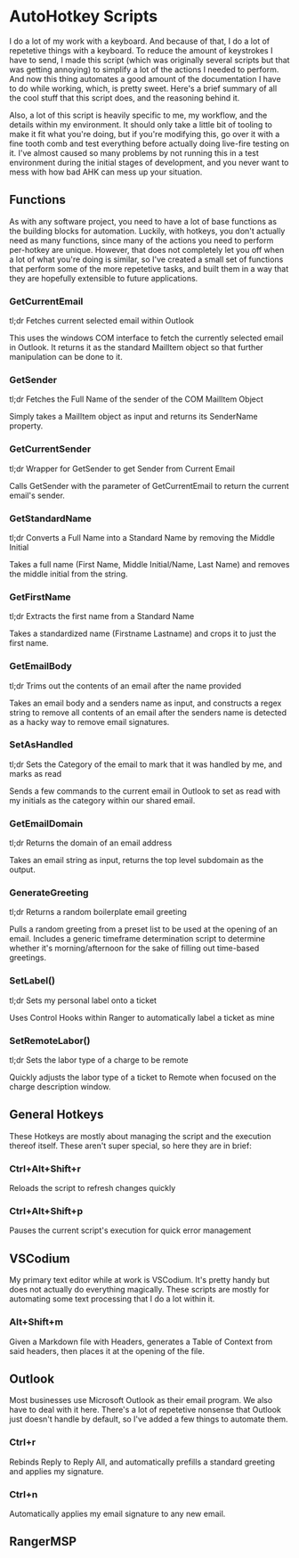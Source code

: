 # AutoHotkey Scripts

I do a lot of my work with a keyboard. And because of that, I do a lot of repetetive things with a keyboard. To reduce the amount of keystrokes I have to send, I made this script (which was originally several scripts but that was getting annoying) to simplify a lot of the actions I needed to perform. And now this thing automates a good amount of the documentation I have to do while working, which, is pretty sweet. Here's a brief summary of all the cool stuff that this script does, and the reasoning behind it.

Also, a lot of this script is heavily specific to me, my workflow, and the details within my environment. It should only take a little bit of tooling to make it fit what you're doing, but if you're modifying this, go over it with a fine tooth comb and test everything before actually doing live-fire testing on it. I've almost caused so many problems by not running this in a test environment during the initial stages of development, and you never want to mess with how bad AHK can mess up your situation.

## Functions

As with any software project, you need to have a lot of base functions as the building blocks for automation. Luckily, with hotkeys, you don't actually need as many functions, since many of the actions you need to perform per-hotkey are unique. However, that does not completely let you off when a lot of what you're doing is similar, so I've created a small set of functions that perform some of the more repetetive tasks, and built them in a way that they are hopefully extensible to future applications.

### GetCurrentEmail

tl;dr Fetches current selected email within Outlook

This uses the windows COM interface to fetch the currently selected email in Outlook. It returns it as the standard MailItem object so that further manipulation can be done to it.

### GetSender

tl;dr Fetches the Full Name of the sender of the COM MailItem Object

Simply takes a MailItem object as input and returns its SenderName property.

### GetCurrentSender

tl;dr Wrapper for GetSender to get Sender from Current Email

Calls GetSender with the parameter of GetCurrentEmail to return the current email's sender.

### GetStandardName

tl;dr Converts a Full Name into a Standard Name by removing the Middle Initial

Takes a full name (First Name, Middle Initial/Name, Last Name) and removes the middle initial from the string.

### GetFirstName

tl;dr Extracts the first name from a Standard Name

Takes a standardized name (Firstname Lastname) and crops it to just the first name.

### GetEmailBody

tl;dr Trims out the contents of an email after the name provided

Takes an email body and a senders name as input, and constructs a regex string to remove all contents of an email after the senders name is detected as a hacky way to remove email signatures.

### SetAsHandled

tl;dr Sets the Category of the email to mark that it was handled by me, and marks as read

Sends a few commands to the current email in Outlook to set as read with my initials as the category within our shared email.

### GetEmailDomain

tl;dr Returns the domain of an email address

Takes an email string as input, returns the top level subdomain as the output.

### GenerateGreeting

tl;dr Returns a random boilerplate email greeting

Pulls a random greeting from a preset list to be used at the opening of an email. Includes a generic timeframe determination script to determine whether it's morning/afternoon for the sake of filling out time-based greetings.

### SetLabel()

tl;dr Sets my personal label onto a ticket

Uses Control Hooks within Ranger to automatically label a ticket as mine

### SetRemoteLabor()

tl;dr Sets the labor type of a charge to be remote

Quickly adjusts the labor type of a ticket to Remote when focused on the charge description window.

## General Hotkeys

These Hotkeys are mostly about managing the script and the execution thereof itself. These aren't super special, so here they are in brief:

### Ctrl+Alt+Shift+r

Reloads the script to refresh changes quickly

### Ctrl+Alt+Shift+p

Pauses the current script's execution for quick error management

## VSCodium

My primary text editor while at work is VSCodium. It's pretty handy but does not actually do everything magically. These scripts are mostly for automating some text processing that I do a lot within it.

### Alt+Shift+m

Given a Markdown file with Headers, generates a Table of Context from said headers, then places it at the opening of the file.

## Outlook

Most businesses use Microsoft Outlook as their email program. We also have to deal with it here. There's a lot of repetetive nonsense that Outlook just doesn't handle by default, so I've added a few things to automate them.

### Ctrl+r

Rebinds Reply to Reply All, and automatically prefills a standard greeting and applies my signature.

### Ctrl+n

Automatically applies my email signature to any new email.

## RangerMSP